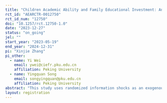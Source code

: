 ```yaml
---
title: "Children Academic Ability and Family Educational Investment: An Experiment on Information Shocks"
rct_id: "AEARCTR-0012750"
rct_id_num: "12750"
doi: "10.1257/rct.12750-1.0"
date: "2023-12-27"
status: "on_going"
jel: ""
start_year: "2023-05-19"
end_year: "2024-12-31"
pi: "Xinjie Zhang"
pi_other:
  - name: Yi Wei
    email: ywei@ciefr.pku.edu.cn
    affiliation: Peking University
  - name: Yingquan Song
    email: songyingquan@pku.edu.cn
    affiliation: Peking University
abstract: "This study uses randomized information shocks as an exogenous factor to examine how children’s academic ability impacts education investment among low-income multi-child families. To test this, we conduct a large-scale randomized controlled trial (RCT) in approximately 3,750 households with two children enrolled in 4th to 11th grades in rural China. Half of households (N≈1,875) are assigned to the treatment group in which children’s test scores are provided. In contrast, households in the control group are not provided with this information. Subsequently, we evaluate how a series of variables, such as household socioeconomic condition and children’s characteristics, moderate the causal relationship between children’s ability and family education investment. Furthermore, parents’ resource allocation strategies when they face different levels of stakes in educational decisions are examined."
layout: registration
---
```


